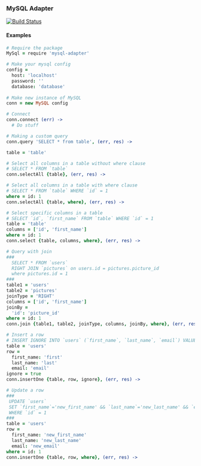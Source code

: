 ### MySQL Adapter
[![Build Status](http://circleci-badges-max.herokuapp.com/img/D-Andreev/mysql-adapter/master?token=2f0a5554d1ae2d9a29112ca8d86bde0abe2a5dc0)](https://circleci.com/gh/D-Andreev/mysql-adapter/tree/master)
#### Examples

```coffeescript
# Require the package
MySql = require 'mysql-adapter'

# Make your mysql config
config = 
  host: 'localhost'
  password: ''
  database: 'database'
  
# Make new instance of MySQL
conn = new MySQL config

# Connect
conn.connect (err) ->
  # Do stuff
```

```coffeescript
# Making a custom query
conn.query 'SELECT * from table', (err, res) ->
```

```coffeescript
table = 'table'

# Select all columns in a table without where clause
# SELECT * FROM `table`
conn.selectAll {table}, (err, res) ->

# Select all columns in a table with where clause
# SELECT * FROM `table` WHERE `id` = 1
where = id: 1
conn.selectAll {table, where}, (err, res) ->
```

```coffeescript
# Select specific columns in a table
# SELECT `id`, `first_name` FROM `table` WHERE `id` = 1
table = 'table'
columns = ['id', 'first_name']
where = id: 1
conn.select {table, columns, where}, (err, res) ->
```

```coffeescript
# Query with join
###
  SELECT * FROM `users`
  RIGHT JOIN `pictures` on users.id = pictures.picture_id
  where pictures.id = 1
###
table1 = 'users'
table2 = 'pictures'
joinType = 'RIGHT'
columns = ['id', 'first_name']
joinBy = 
  'id': 'picture_id'
where = id: 1
conn.join {table1, table2, joinType, columns, joinBy, where}, (err, res) ->
```

```coffeescript
# Insert a row
# INSERT IGNORE INTO `users` (`first_name`, `last_name`, `email`) VALUES ('first', 'last', 'email')
table = 'users'
row = 
  first_name: 'first'
  last_name: 'last'
  email: 'email'
ignore = true
conn.insertOne {table, row, ignore}, (err, res) ->
```

```coffeescript
# Update a row
###
 UPDATE `users`
 SET `first_name`='new_first_name' && `last_name`='new_last_name' && `email`='new_email'
 WHERE `id` = 1
###
table = 'users'
row =
  first_name: 'new_first_name'
  last_name: 'new_last_name'
  email: 'new_email'
where = id: 1
conn.insertOne {table, row, where}, (err, res) ->
```
